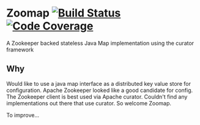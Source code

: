 # Zoomap [![Build Status](https://api.travis-ci.org/mcmoe/zoomap.png)](https://travis-ci.org/mcmoe/zoomap) [![Code Coverage](https://codecov.io/github/mcmoe/zoomap/coverage.svg)](https://codecov.io/github/mcmoe/zoomap/coverage.svg)


A Zookeeper backed stateless Java Map implementation using the curator framework

## Why

Would like to use a java map interface as a distributed key value store for configuration.
Apache Zookeeper looked like a good candidate for config.
The Zookeeper client is best used via Apache curator.
Couldn't find any implementations out there that use curator.
So welcome Zoomap.

To improve...
